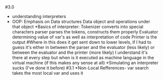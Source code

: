 #3.0
* understanding interpreters
* OOP:
Emphasis on Data structures
Data object and operations under that object
*Basics of interpreter:
Tokenizer converts into special characters
parser parses the tokens, constructs them properly
Evaluator determining value of var's as well as interpretation of code
Printer is the output #Where in this does it get sent down to lower levels, if I had to guess it's either in between the parser and the evaluator (less likely) or between the evaluator and the printer (more likely) I understand it's there at every step but when is it executed as machine language in the virtual machine (if this makes any sense at all)
*Simulating an interpreter sucks (I've done it before)
#3.1
*Non-Local Refferences- var search takes the most local var and uses it